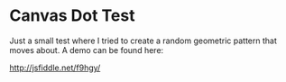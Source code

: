 Canvas Dot Test
==================

Just a small test where I tried to create a random geometric pattern that moves about. A demo can be found here:

http://jsfiddle.net/f9hgy/